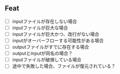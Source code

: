 

## Feat

- [ ] inputファイルが存在しない場合
- [ ] inputファイルが巨大な場合
- [ ] inputファイルが巨大かつ、改行がない場合
- [ ] inputがオーバーフローする可能性がある場合
- [ ] outputファイルがすでに存在する場合
- [ ] outputとinputが同名の場合？
- [ ] inputファイルが破損している場合
- [ ] 途中で失敗した場合、ファイルが復元されている？